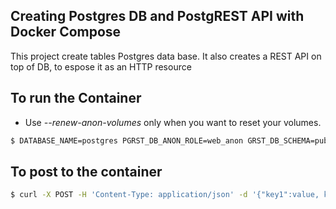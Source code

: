 ## Creating Postgres DB and PostgREST API with Docker Compose 

This project create tables Postgres data base. It also creates a REST API on top of DB, to espose it as an HTTP resource


## To run the Container

* Use *--renew-anon-volumes* only when you want to reset your volumes.
```sh
$ DATABASE_NAME=postgres PGRST_DB_ANON_ROLE=web_anon GRST_DB_SCHEMA=public docker-compose up --renew-anon-volumes
```
## To post to the container

```sh
$ curl -X POST -H 'Content-Type: application/json' -d '{"key1":value, key2":"value"}' http://localhost:3000/<table name>
```
